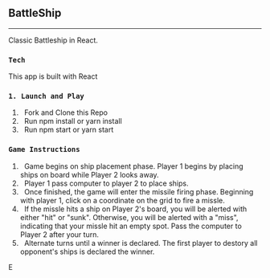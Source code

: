## BattleShip 
________________
 Classic Battleship in React. 





### `Tech`

This app is built with React 



### `1. Launch and Play `
1. &nbsp; Fork and Clone this Repo 
2.  &nbsp; Run npm install or yarn install
2.  &nbsp; Run npm start or yarn start

### `Game Instructions`
1. &nbsp; Game begins on ship placement phase. Player 1 begins by placing ships on board while Player 2 looks away. 
2.  &nbsp; Player 1 pass computer to player 2 to place ships. 
3.  &nbsp; Once finished, the game will enter the missile firing phase. Beginning with player 1, click on a coordinate on the grid to fire a missle. 
3.  &nbsp; If the missle hits a ship on Player 2's board, you will be alerted with either "hit" or "sunk". Otherwise, you will be alerted with a "miss", indicating that your missle hit an empty spot. Pass the computer to Player 2 after your turn. 
4.  &nbsp;  Alternate turns until a winner is declared. The first player to destory all opponent's ships is declared the winner. 



E
